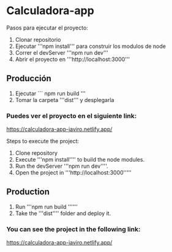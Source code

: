 # Calculadora-app

Pasos para ejecutar el proyecto: 

1. Clonar repositorio
2. Ejecutar '''npm install''' para construir los modulos de node
3. Correr el devServer  '''npm run dev''' 
4. Abrir el proyecto en '''http://localhost:3000'''

## Producción 

1. Ejecutar ´´´ npm run build '''
2. Tomar la carpeta '''dist''' y desplegarla 

### Puedes ver el proyecto en el siguiente link:

https://calculadora-app-javiro.netlify.app/

Steps to execute the project: 

1. Clone repository
2. Execute '''npm install'''' to build the node modules.
3. Run the devServer '''npm run dev''''. 
4. Open the project in '''http://localhost:3000'''''

## Production 

1. Run '''npm run build ''''''
2. Take the '''dist'''' folder and deploy it. 

### You can see the project in the following link:

https://calculadora-app-javiro.netlify.app/
